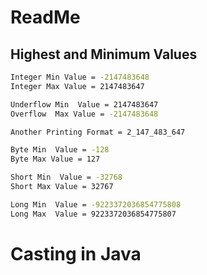 # ReadMe



## Highest and Minimum Values

```bash
Integer Min Value = -2147483648
Integer Max Value = 2147483647

Underflow Min  Value = 2147483647
Overflow  Max Value = -2147483648

Another Printing Format = 2_147_483_647

Byte Min  Value = -128
Byte Max Value = 127

Short Min  Value = -32768
Short Max Value = 32767

Long Min  Value = -9223372036854775808
Long Max  Value = 9223372036854775807
```



# Casting in Java